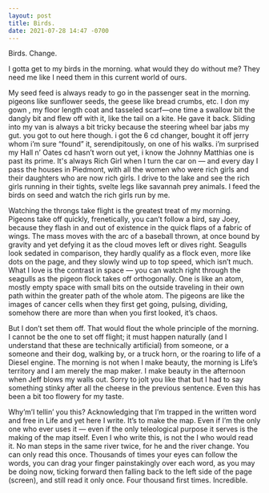```yaml
---
layout: post
title: Birds.
date: 2021-07-28 14:47 -0700
---
```

Birds. Change. 

I gotta get to my birds in the morning. what would they do without me? They need me like I need them in this current world of ours.

My seed feed is always ready to go in the passenger seat in the morning. pigeons like sunflower seeds, the geese like bread crumbs, etc. I don my gown , my floor length coat and tasseled scarf—one time a swallow bit the dangly bit and flew off with it, like the tail on a kite. He gave it back. Sliding into my van is always a bit tricky because the steering wheel bar jabs my gut. you got to out here though. i got the 6 cd changer, bought it off jerry whom i’m sure “found” it, serendipitously, on one of his walks. i’m surprised my Hall n’ Oates cd hasn’t worn out yet, i know the Johnny Matthias one is past its prime. It's always Rich Girl when I turn the car on — and every day I pass the houses in Piedmont, with all the women who were rich girls and their daughters who are now rich girls. I drive to the lake and see the rich girls running in their tights, svelte legs like savannah prey animals. I feed the birds on seed and watch the rich girls run by me. 

Watching the throngs take flight is the greatest treat of my morning. Pigeons take off quickly, frenetically, you can’t follow a bird, say Joey, because they flash in and out of existence in the quick flaps of a fabric of wings. The mass moves with the arc of a baseball thrown, at once bound by gravity and yet defying it as the cloud moves left or dives right. Seagulls look sedated in comparison, they hardly qualify as a flock even, more like dots on the page, and they slowly wind up to top speed, which isn’t much. What I love is the contrast in space — you can watch right through the seagulls as the pigeon flock takes off orthogonally. One is like an atom, mostly empty space with small bits on the outside traveling in their own path within the greater path of the whole atom. The pigeons are like the images of cancer cells when they first get going, pulsing, dividing, somehow there are more than when you first looked, it’s chaos. 

But I don’t set them off. That would flout the whole principle of the morning. I cannot be the one to set off flight; it must happen naturally (and I understand that these are technically artificial) from someone, or a someone and their dog, walking by, or a truck horn, or the roaring to life of a Diesel engine. The morning is not when I make beauty, the morning is Life’s territory and I am merely the map maker. I make beauty in the afternoon when Jeff blows my walls out. Sorry to jolt you like that but I had to say something stinky after all the cheese in the previous sentence. Even this has been a bit too flowery for my taste. 

Why’m’I tellin’ you this? Acknowledging that I’m trapped in the written word and free in Life and yet here I write. It’s to make the map. Even if I’m the only one who ever uses it — even if the only teleological purpose it serves is the making of the map itself. Even I who write this, is not the I who would read it. No man steps in the same river twice, for he and the river change. You can only read this once. Thousands of times your eyes can follow the words, you can drag your finger painstakingly over each word, as you may be doing now, ticking forward then falling back to the left side of the page (screen), and still read it only once. Four thousand first times. Incredible. 

